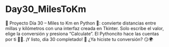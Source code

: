 # Day30_MilesToKm
📏 Proyecto Día 30 – Miles to Km en Python 🐍: convierte distancias entre millas y kilómetros con una interfaz creada en Tkinter. Solo escribe el valor, elige la conversión y presiona “Calculate”. El Pythoncito hace las cuentas por ti 🧮✨. ¡Y listo, día 30 completado! 🚀 ¿Ya hiciste tu conversión? 😏🌍
